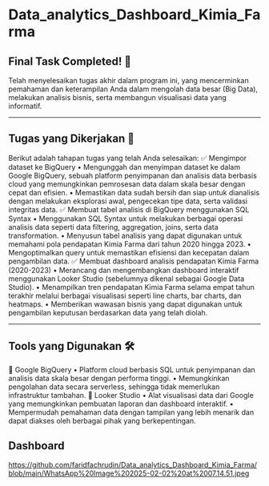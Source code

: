# Data_analytics_Dashboard_Kimia_Farma
  ## Final Task Completed! 🎉 
Telah menyelesaikan tugas akhir dalam program ini, yang mencerminkan pemahaman dan keterampilan Anda dalam mengolah data besar (Big Data), melakukan analisis bisnis, serta membangun visualisasi data yang informatif.
________________________________________
  ## Tugas yang Dikerjakan 📌
Berikut adalah tahapan tugas yang telah Anda selesaikan:
✅ Mengimpor dataset ke BigQuery
•	Mengunggah dan menyimpan dataset ke dalam Google BigQuery, sebuah platform penyimpanan dan analisis data berbasis cloud yang memungkinkan pemrosesan data dalam skala besar dengan cepat dan efisien.
•	Memastikan data sudah bersih dan siap untuk dianalisis dengan melakukan eksplorasi awal, pengecekan tipe data, serta validasi integritas data.
✅ Membuat tabel analisis di BigQuery menggunakan SQL Syntax
•	Menggunakan SQL Syntax untuk melakukan berbagai operasi analisis data seperti data filtering, aggregation, joins, serta data transformation.
•	Menyusun tabel analisis yang dapat digunakan untuk memahami pola pendapatan Kimia Farma dari tahun 2020 hingga 2023.
•	Mengoptimalkan query untuk memastikan efisiensi dan kecepatan dalam pengambilan data.
✅ Membuat dashboard analisis pendapatan Kimia Farma (2020-2023)
•	Merancang dan mengembangkan dashboard interaktif menggunakan Looker Studio (sebelumnya dikenal sebagai Google Data Studio).
•	Menampilkan tren pendapatan Kimia Farma selama empat tahun terakhir melalui berbagai visualisasi seperti line charts, bar charts, dan heatmaps.
•	Memberikan wawasan bisnis yang dapat digunakan untuk pengambilan keputusan berdasarkan data yang telah diolah.
________________________________________
  ## Tools yang Digunakan 🛠
🔹 Google BigQuery
•	Platform cloud berbasis SQL untuk penyimpanan dan analisis data skala besar dengan performa tinggi.
•	Memungkinkan pengolahan data secara serverless, sehingga tidak memerlukan infrastruktur tambahan.
🔹 Looker Studio
•	Alat visualisasi data dari Google yang memungkinkan pembuatan laporan dan dashboard interaktif.
•	Mempermudah pemahaman data dengan tampilan yang lebih menarik dan dapat diakses oleh berbagai pihak yang berkepentingan.

  ## Dashboard
https://github.com/faridfachrudin/Data_analytics_Dashboard_Kimia_Farma/blob/main/WhatsApp%20Image%202025-02-02%20at%2007.14.51.jpeg
